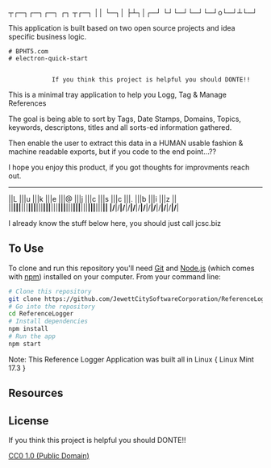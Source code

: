  ┬┌─┐┌─┐┌─┐ ┌┐ ┬┌─┐
 ││  └─┐│   ├┴┐│┌─┘
└┘└─┘└─┘└─┘o└─┘┴└─┘
                   
                
This application is built based on two open source projects and idea specific business logic.

    # BPHT5.com
    # electron-quick-start


                If you think this project is helpful you should DONTE!!

         
This is a minimal tray application to help you Logg, Tag & Manage References

The goal is being able to sort by Tags, Date Stamps, Domains, Topics, keywords, descriptons, titles and all sorts-ed information gathered.

Then enable the user to extract this data in a HUMAN usable fashion & machine readable exports, but if you code to the end point...??


I hope you enjoy this product, if you got thoughts for improvments reach out.
 
 ____ ____ ____ ____ ____ ____ ____ ____ ____ ____ ____ ____ ____ 
||L |||u |||k |||e |||@ |||j |||c |||s |||c |||. |||b |||i |||z ||
||__|||__|||__|||__|||__|||__|||__|||__|||__|||__|||__|||__|||__||
|/__\|/__\|/__\|/__\|/__\|/__\|/__\|/__\|/__\|/__\|/__\|/__\|/__\|
                                                                  
I already know the stuff below here, you should just call jcsc.biz





   

## To Use

To clone and run this repository you'll need [Git](https://git-scm.com) and [Node.js](https://nodejs.org/en/download/) (which comes with [npm](http://npmjs.com)) installed on your computer. From your command line:

```bash
# Clone this repository
git clone https://github.com/JewettCitySoftwareCorporation/ReferenceLogger
# Go into the repository
cd ReferenceLogger
# Install dependencies
npm install
# Run the app
npm start
```



Note: This Reference Logger Application was built all in Linux { Linux Mint 17.3 }
   

## Resources







## License


If you think this project is helpful you should DONTE!!


[CC0 1.0 (Public Domain)](LICENSE.md)
